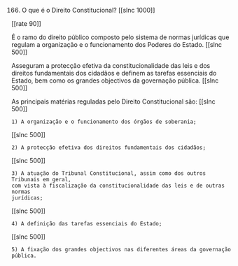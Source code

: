 166. O que é o Direito Constitucional?
[[slnc 1000]]

[[rate 90]]

É o ramo do direito público composto pelo sistema de normas jurídicas que regulam a organização e o funcionamento dos Poderes do Estado.
[[slnc 500]]

Asseguram a protecção efetiva da constitucionalidade das leis e dos direitos fundamentais dos cidadãos e definem as tarefas essenciais do Estado, bem como os grandes objectivos da governação pública.
[[slnc 500]]

As principais matérias reguladas pelo Direito Constitucional são:
[[slnc 500]]

    1) A organização e o funcionamento dos órgãos de soberania;
[[slnc 500]]

    2) A protecção efetiva dos direitos fundamentais dos cidadãos;
[[slnc 500]]

    3) A atuação do Tribunal Constitucional, assim como dos outros Tribunais em geral,
    com vista à fiscalização da constitucionalidade das leis e de outras normas
    jurídicas;
[[slnc 500]]

    4) A definição das tarefas essenciais do Estado;
[[slnc 500]]

    5) A fixação dos grandes objectivos nas diferentes áreas da governação pública.

